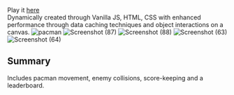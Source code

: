 Play it [here](https://arthurshk.github.io/JS-HTML-Pacman-Maze-Runner/)
<br>
Dynamically created through Vanilla JS, HTML, CSS with enhanced performance through data caching techniques and object interactions on a canvas.
![pacman](https://github.com/arthurshk/JS-Pacman/assets/135430504/e79c69a7-f112-4ca3-b4fc-155278b890ec)
![Screenshot (87)](https://github.com/arthurshk/JS-Pacman/assets/135430504/e6807b92-bde5-4588-98c7-4e5a3a370848)
![Screenshot (88)](https://github.com/arthurshk/JS-Pacman/assets/135430504/e70de676-99f4-4921-b391-4441a8720c50)
![Screenshot (63)](https://github.com/arthurshk/JS-Pacman/assets/135430504/8cb803cc-99c0-4f22-b6b2-47ea299a0356)
![Screenshot (64)](https://github.com/arthurshk/JS-Pacman/assets/135430504/31b5198e-f51a-4bc0-b2a8-4ae184c0217b)


## Summary
Includes pacman movement, enemy collisions, score-keeping and a leaderboard. 
